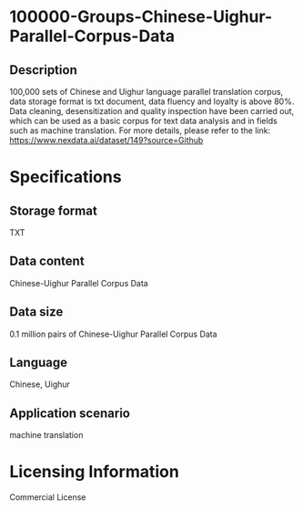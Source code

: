 # 100000-Groups-Chinese-Uighur-Parallel-Corpus-Data

## Description
100,000 sets of Chinese and Uighur language parallel translation corpus, data storage format is txt document, data fluency and loyalty is above 80%. Data cleaning, desensitization and quality inspection have been carried out, which can be used as a basic corpus for text data analysis and in fields such as machine translation.
For more details, please refer to the link: https://www.nexdata.ai/dataset/149?source=Github


# Specifications
## Storage format
TXT
## Data content
Chinese-Uighur Parallel Corpus Data
## Data size
0.1 million pairs of Chinese-Uighur Parallel Corpus Data
## Language
Chinese, Uighur
## Application scenario
machine translation
# Licensing Information
Commercial License
